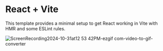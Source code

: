 # React + Vite

This template provides a minimal setup to get React working in Vite with HMR and some ESLint rules.

![ScreenRecording2024-10-31at12 53 42PM-ezgif com-video-to-gif-converter](https://github.com/user-attachments/assets/2e3d02b4-b0e8-4b8b-82a9-b6e5dd936f82)
